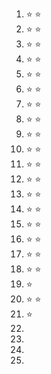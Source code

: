  1. ⭐ ⭐
 2. ⭐ ⭐
 3. ⭐ ⭐
 4. ⭐ ⭐
 5. ⭐ ⭐
 6. ⭐ ⭐
 7. ⭐ ⭐
 8. ⭐ ⭐
 9. ⭐ ⭐
10. ⭐ ⭐
11. ⭐ ⭐
12. ⭐ ⭐
13. ⭐ ⭐
14. ⭐ ⭐
15. ⭐ ⭐
16. ⭐ ⭐
17. ⭐ ⭐
18. ⭐ ⭐
19. ⭐
20. ⭐ ⭐
21. ⭐
22.
23.
24.
25.
